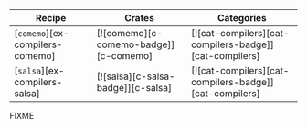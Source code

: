 | Recipe | Crates | Categories |
|---|---|---|
| [`comemo`][ex-compilers-comemo] | [![comemo][c-comemo-badge]][c-comemo] | [![cat-compilers][cat-compilers-badge]][cat-compilers] |
| [`salsa`][ex-compilers-salsa] | [![salsa][c-salsa-badge]][c-salsa] | [![cat-compilers][cat-compilers-badge]][cat-compilers] |

<div class="hidden">
FIXME
</div>

